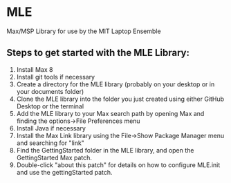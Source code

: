 # MLE
Max/MSP Library for use by the MIT Laptop Ensemble

## Steps to get started with the MLE Library:
1. Install Max 8
2. Install git tools if necessary
3. Create a directory for the MLE library (probably on your desktop or in your documents folder)
4. Clone the MLE library into the folder you just created using either GitHub Desktop or the terminal
5. Add the MLE library to your Max search path by opening Max and finding the options->File Preferences menu
6. Install Java if necessary
7. Install the Max Link library using the File->Show Package Manager menu and searching for "link"
8. Find the GettingStarted folder in the MLE library, and open the GettingStarted Max patch.
9. Double-click "about this patch" for details on how to configure MLE.init and use the gettingStarted patch.
